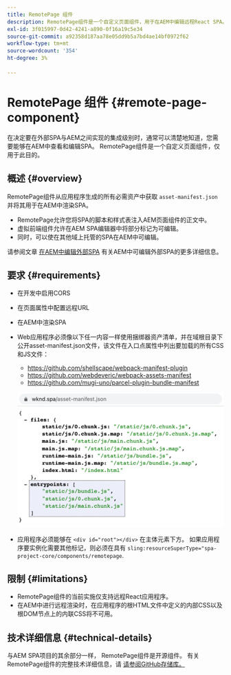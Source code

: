 ```yaml
---
title: RemotePage 组件
description: RemotePage组件是一个自定义页面组件，用于在AEM中编辑远程React SPA。
exl-id: 3f015997-0d42-4241-a890-0f16a19c5e34
source-git-commit: a92358d187aa78e05dd9b5a7bd4ae14bf0972f62
workflow-type: tm+mt
source-wordcount: '354'
ht-degree: 3%

---
```


# RemotePage 组件 {#remote-page-component}

在决定要在外部SPA与AEM之间实现的集成级别时，通常可以清楚地知道，您需要能够在AEM中查看和编辑SPA。 RemotePage组件是一个自定义页面组件，仅用于此目的。

## 概述 {#overview}

RemotePage组件从应用程序生成的所有必需资产中获取 `asset-manifest.json` 并将其用于在AEM中渲染SPA。

* RemotePage允许您将SPA的脚本和样式表注入AEM页面组件的正文中。
* 虚拟前端组件允许在AEM SPA编辑器中将部分标记为可编辑。
* 同时，可以使在其他域上托管的SPA在AEM中可编辑。

请参阅文章 [在AEM中编辑外部SPA](spa-edit-external.md) 有关AEM中可编辑外部SPA的更多详细信息。

## 要求 {#requirements}

* 在开发中启用CORS
* 在页面属性中配置远程URL
* 在AEM中渲染SPA
* Web应用程序必须像以下任一内容一样使用捆绑器资产清单，并在域根目录下公开asset-manifest.json文件，该文件在入口点属性中列出要加载的所有CSS和JS文件：
   * https://github.com/shellscape/webpack-manifest-plugin
   * https://github.com/webdeveric/webpack-assets-manifest
   * https://github.com/mugi-uno/parcel-plugin-bundle-manifest

   ![入口点](assets/asset-manifest-entrypoints.png)

* 应用程序必须能够在 `<div id="root"></div>` 在主体元素下方。 如果应用程序要实例化需要其他标记，则必须在具有 `sling:resourceSuperType="spa-project-core/components/remotepage`.

## 限制 {#limitations}

* RemotePage组件的当前实施仅支持远程React应用程序。
* 在AEM中进行远程渲染时，在应用程序的根HTML文件中定义的内部CSS以及根DOM节点上的内联CSS将不可用。

## 技术详细信息 {#technical-details}

与AEM SPA项目的其余部分一样， RemotePage组件是开源组件。 有关RemotePage组件的完整技术详细信息，请 [请参阅GitHub存储库。](https://github.com/adobe/aem-spa-project-core/tree/master/ui.apps/src/main/content/jcr_root/apps/spa-project-core/components/remotepage)
